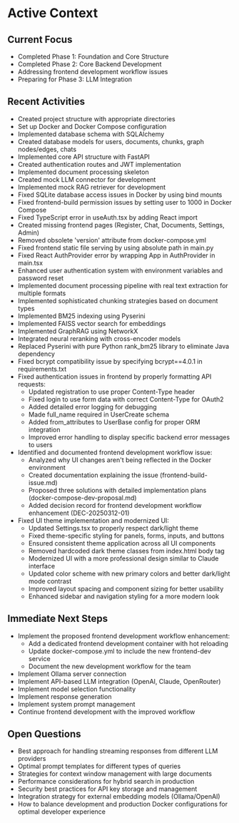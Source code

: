 # Active Context

## Current Focus
- Completed Phase 1: Foundation and Core Structure
- Completed Phase 2: Core Backend Development
- Addressing frontend development workflow issues
- Preparing for Phase 3: LLM Integration

## Recent Activities
- Created project structure with appropriate directories
- Set up Docker and Docker Compose configuration
- Implemented database schema with SQLAlchemy
- Created database models for users, documents, chunks, graph nodes/edges, chats
- Implemented core API structure with FastAPI
- Created authentication routes and JWT implementation
- Implemented document processing skeleton
- Created mock LLM connector for development
- Implemented mock RAG retriever for development
- Fixed SQLite database access issues in Docker by using bind mounts
- Fixed frontend-build permission issues by setting user to 1000 in Docker Compose
- Fixed TypeScript error in useAuth.tsx by adding React import
- Created missing frontend pages (Register, Chat, Documents, Settings, Admin)
- Removed obsolete 'version' attribute from docker-compose.yml
- Fixed frontend static file serving by using absolute path in main.py
- Fixed React AuthProvider error by wrapping App in AuthProvider in main.tsx
- Enhanced user authentication system with environment variables and password reset
- Implemented document processing pipeline with real text extraction for multiple formats
- Implemented sophisticated chunking strategies based on document types
- Implemented BM25 indexing using Pyserini
- Implemented FAISS vector search for embeddings
- Implemented GraphRAG using NetworkX
- Integrated neural reranking with cross-encoder models
- Replaced Pyserini with pure Python rank_bm25 library to eliminate Java dependency
- Fixed bcrypt compatibility issue by specifying bcrypt==4.0.1 in requirements.txt
- Fixed authentication issues in frontend by properly formatting API requests:
  - Updated registration to use proper Content-Type header
  - Fixed login to use form data with correct Content-Type for OAuth2
  - Added detailed error logging for debugging
  - Made full_name required in UserCreate schema
  - Added from_attributes to UserBase config for proper ORM integration
  - Improved error handling to display specific backend error messages to users
- Identified and documented frontend development workflow issue:
  - Analyzed why UI changes aren't being reflected in the Docker environment
  - Created documentation explaining the issue (frontend-build-issue.md)
  - Proposed three solutions with detailed implementation plans (docker-compose-dev-proposal.md)
  - Added decision record for frontend development workflow enhancement (DEC-20250312-01)
- Fixed UI theme implementation and modernized UI:
  - Updated Settings.tsx to properly respect dark/light theme
  - Fixed theme-specific styling for panels, forms, inputs, and buttons
  - Ensured consistent theme application across all UI components
  - Removed hardcoded dark theme classes from index.html body tag
  - Modernized UI with a more professional design similar to Claude interface
  - Updated color scheme with new primary colors and better dark/light mode contrast
  - Improved layout spacing and component sizing for better usability
  - Enhanced sidebar and navigation styling for a more modern look

## Immediate Next Steps
- Implement the proposed frontend development workflow enhancement:
  - Add a dedicated frontend development container with hot reloading
  - Update docker-compose.yml to include the new frontend-dev service
  - Document the new development workflow for the team
- Implement Ollama server connection
- Implement API-based LLM integration (OpenAI, Claude, OpenRouter)
- Implement model selection functionality
- Implement response generation
- Implement system prompt management
- Continue frontend development with the improved workflow

## Open Questions
- Best approach for handling streaming responses from different LLM providers
- Optimal prompt templates for different types of queries
- Strategies for context window management with large documents
- Performance considerations for hybrid search in production
- Security best practices for API key storage and management
- Integration strategy for external embedding models (Ollama/OpenAI)
- How to balance development and production Docker configurations for optimal developer experience